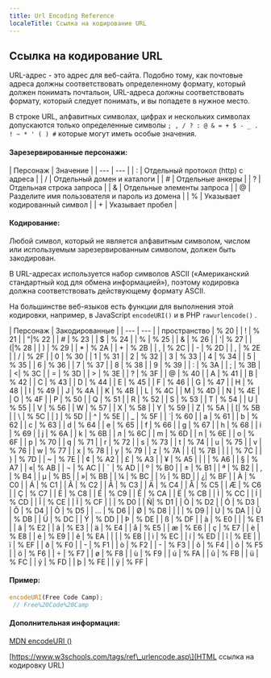 ```yaml
---
title: Url Encoding Reference
localeTitle: Ссылка на кодирование URL
---
```

## Ссылка на кодирование URL

URL-адрес - это адрес для веб-сайта. Подобно тому, как почтовые адреса должны соответствовать определенному формату, который должен понимать почтальон, URL-адреса должны соответствовать формату, который следует понимать, и вы попадете в нужное место.

В строке URL, алфавитных символах, цифрах и нескольких символах допускаются только определенные символы `; , / ? : @ & = + $ - _ . ! ~ * ' ( ) #` которые могут иметь особые значения.

#### Зарезервированные персонажи:

| Персонаж | Значение | | --- | --- | | : | Отдельный протокол (http) с адреса | | / | Отдельный домен и каталоги | | # | Отдельные анкеры | | ? | Отдельная строка запроса | | & | Отдельные элементы запроса | | @ | Разделите имя пользователя и пароль из домена | | % | Указывает кодированный символ | | + | Указывает пробел |

#### Кодирование:

Любой символ, который не является алфавитным символом, числом или используемым зарезервированным символом, должен быть закодирован.

В URL-адресах используется набор символов ASCII («Американский стандартный код для обмена информацией»), поэтому кодировка должна соответствовать действующему формату ASCII.

На большинстве веб-языков есть функции для выполнения этой кодировки, например, в JavaScript `encodeURI()` и в PHP `rawurlencode()` .

| Персонаж | Закодированные | | --- | --- | | пространство | % 20 | | ! | % 21 | | "|% 22 | | # | % 23 | | $ | % 24 | | % | % 25 | | & | % 26 | | '| % 27 | | (|% 28 | | ) | % 29 | | \* | % 2A | | + | % 2B | | , | % 2C | | - | % 2D | | , | % 2E | | / | % 2F | | 0 | % 30 | | 1 | % 31 | | 2 | % 32 | | 3 | % 33 | | 4 | % 34 | | 5 | % 35 | | 6 | % 36 | | 7 | % 37 | | 8 | % 38 | | 9 | % 39 | | : | % 3A | | ; | % 3B | | <| % 3C | | = | % 3D | | > | % 3E | | ? | % 3F | | @ | % 40 | | A | % 41 | | B | % 42 | | C | % 43 | | D | % 44 | | E | % 45 | | F | % 46 | | G | % 47 | | H | % 48 | | I | % 49 | | J | % 4A | | K | % 4B | | L | % 4C | | M | % 4D | | N | % 4E | | O | % 4F | | P | % 50 | | Q | % 51 | | R | % 52 | | S | % 53 | | T | % 54 | | U | % 55 | | V | % 56 | | W | % 57 | | X | % 58 | | Y | % 59 | | Z | % 5A | | \[| % 5B | | \\ | % 5C | | \] | % 5D | | ^ | % 5E | | \_ | % 5F | | \`| % 60 | | a | % 61 | | b | % 62 | | c | % 63 | | d | % 64 | | e | % 65 | | f | % 66 | | g | % 67 | | h | % 68 | | i | % 69 | | j | % 6A | | k | % 6B | | л | % 6C | | m | % 6D | | n | % 6E | | o | % 6F | | p | % 70 | | q | % 71 | | r | % 72 | | s | % 73 | | t | % 74 | | u | % 75 | | v | % 76 | | w | % 77 | | x | % 78 | | y | % 79 | | z | % 7A | | {| % 7B | | | | % 7C | | } | % 7D | | ~ | % 7E | | ¢ | % A2 | | £ | % A3 | | ¥ | % A5 | | | | % A6 | | § | % A7 | | «| % AB | | ¬ | % AC | | ¯ | % AD | | º | % B0 | | ± | % B1 | | ª | % B2 | | , | % B4 | | μ | % B5 | | »| % BB | | ¼ | % BC | | ½ | % BD | | ¿| % BF | | À | % C0 | | Á | % C1 | | Â | % C2 | | Ã | % C3 | | Ä | % C4 | | Å | % C5 | | Æ | % C6 | | Ç | % C7 | | È | % C8 | | É | % C9 | | Ê | % CA | | Ë | % CB | | Ì | % CC | | Í | % CD | | Î | % CE | | Ï | % CF | | | % D0 | | Ñ ​​| % D1 | | Ò | % D2 | | Ó | % D3 | | Ô | % D4 | | Õ | % D5 | | ... | % D6 | | Ø | % D8 | | | | % D9 | | Ú | % DA | | Û | % DB | | Ü | % DC | | Ý | % DD | | Þ | % DE | | ß | % DF | | à | % E0 | | | % E1 | | â | % E2 | | ã | % E3 | | ä | % E4 | | å | % E5 | | æ | % E6 | | ç | % E7 | | è | % E8 | | é | % E9 | | ê | % EA | | | | % EB | | ì | % EC | | í | % ED | | î | % EE | | ï | % EF | | ð | % F0 | | - | % F1 | | ò | % F2 | | - | % F3 | | ô | % F4 | | õ | % F5 | | ö | % F6 | | ÷ | % F7 | | ø | % F8 | | ù | % F9 | | ú | % FA | | û | % FB | | ü | % FC | | ý | % FD | | þ | % FE | | ÿ | % FF |

#### Пример:

```js
encodeURI(Free Code Camp); 
 // Free%20Code%20Camp 
```

#### Дополнительная информация:

[MDN encodeURI ()](https://developer.mozilla.org/en-US/docs/Web/JavaScript/Reference/Global_Objects/encodeURI)

\[https://www.w3schools.com/tags/ref\_urlencode.asp\](HTML ссылка на кодировку URL)